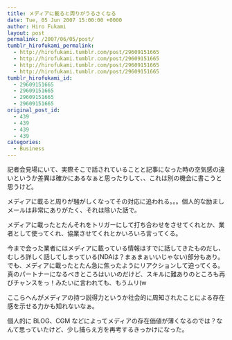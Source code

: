 ```yaml
---
title: メディアに載ると周りがうるさくなる
date: Tue, 05 Jun 2007 15:00:00 +0000
author: Hiro Fukami
layout: post
permalink: /2007/06/05/post/
tumblr_hirofukami_permalink:
  - http://hirofukami.tumblr.com/post/29609151665
  - http://hirofukami.tumblr.com/post/29609151665
  - http://hirofukami.tumblr.com/post/29609151665
  - http://hirofukami.tumblr.com/post/29609151665
tumblr_hirofukami_id:
  - 29609151665
  - 29609151665
  - 29609151665
  - 29609151665
original_post_id:
  - 439
  - 439
  - 439
  - 439
categories:
  - Business
---
```

<div class="section">
  <p>
    記者会見場にいて、実際そこで話されていることと記事になった時の空気感の違いというか差異は確かにあるなぁと思ったりして、、これは別の機会に書こうと思うけど。
  </p>
  
  <p>
    メディアに載ると周りが騒がしくなってその対応に追われる。。。個人的な励ましメールは非常にありがたく、それは除いた話で。
  </p>
  
  <p>
    メディアに載ったとたんそれをトリガーにして打ち合わせをさせてくれとか、業者として使ってくれ、協業させてくれとかいろいろ言ってくる。
  </p>
  
  <p>
    今まで会った業者にはメディアに載っている情報はすでに話してきたものだし、むしろ詳しく話してしまっている(NDAは？まぁまぁいいじゃない)部分もあり。でも、メディアに載ったとたん急に焦ったようにリアクションして迫ってくる。真のパートナーになるべきところはいいのだけど、スキルに難ありのところも再びチャンスをっ！みたいに言われても、もうムリ(w
  </p>
  
  <p>
    ここらへんがメディアの持つ説得力というか社会的に周知されたことによる存在感を示せる力かも知れないなぁ。
  </p>
  
  <p>
    個人的に BLOG、CGM などによってメディアの存在価値が薄くなるのでは？なんて思っていたけど、少し捕らえ方を再考するきっかけになった。
  </p>
</div>